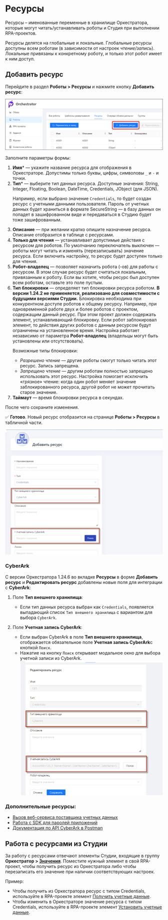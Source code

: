 # Ресурсы

Ресурсы – именованные переменные в хранилище Оркестратора, которые могут читать/устанавливать роботы и Студия при выполнении RPA-проектов. 

Ресурсы делятся на глобальные и локальные. Глобальные ресурсы доступны всем роботам (в зависимости от настроек *чтение/запись*). Локальные привязаны к конкретному роботу, и только этот робот имеет к ним доступ.

## Добавить ресурс

Перейдите в раздел **Роботы > Ресурсы** и нажмите кнопку **Добавить ресурс**:

![](<../../.gitbook/assets1/robot-assets.png>)

Заполните параметры формы:
1. **Имя**\* — укажите название ресурса для отображения в Оркестраторе. Допустимы только буквы, цифры, символовы `_` и `-` и точки.
2. **Тип**\* — выберите тип данных ресурса. Доступные значения: String, Integer, Floating, Boolean, DateTime, Сredentials, JObject (для JSON). <p> Например, если выбрано значение `Сredentials`, то будет создан ресурс с учетными данными пользователя. Пароль от учетных данных будет храниться в формате SecureString — в базу данных он попадет в зашифрованном виде и передаваться в Студию будет тоже зашифрованным.</p>
3. **Описание** — при желании кратко опишите назначение ресурса. Описание отобразится в таблице с ресурсами. 
4. **Только для чтения** — устанавливает допустимые действия с ресурсом для роботов. По умолчанию переключатель выключен — роботы могут читать и изменять (перезаписывать) значение ресурса. Если включить настройку, то ресурс будет доступен только для чтения.
5. **Робот-владелец** — позволяет назначить робота (-ов) для работы с ресурсом. В этом случае ресурс будет считаться локальным, привязанным к роботу. Если вы хотите, чтобы ресурс был доступен всем роботам, оставьте это поле пустым.
6. **Тип блокировки** — определяет тип блокировки ресурса роботом. **В версии 1.24.2 не применяется, реализовано для совместимости с будущими версиями Студии.** Блокировка необходима при конкурентном доступе роботов к общему ресурсу. Например, при одновременной работе двух и более роботов с проектом, содержащим данный ресурс. При этом проект должен содержать элемент, устанавливающий блокировку. Если робот заблокировал элемент, то действия других роботов с данным ресурсом будут ограничены на установленное время. Настройка работает независимо от параметра **Робот-владелец** (владельцы могут быть установлены или отсутствовать). <p>Возможные типы блокировки:</p>
   * *Разрешено чтение* — другие роботы смогут только читать этот ресурс. Запись запрещена.
   * *Запрещено чтение* — другим роботам полностью запрещено использовать этот ресурс. Настройка помогает исключить «грязное» чтение: когда один робот меняет значение заблокированного ресурса, другой робот не может прочитать старое значение.
7. **Таймаут** — время блокировки ресурса в секундах.

После чего сохраните изменения. 

:white_check_mark: **Готово**. Новый ресурс отобразится на странице **Роботы > Ресурсы** в табличной части. 

![](<../../.gitbook/assets1/ass.png>)

### CyberArk

С версии Оркестратора 1.24.6 во вкладке **Ресурсы** в форме **Добавить ресурс** и **Редактировать ресурс** добавлены новые поля для интеграции с **CyberArk**: 
1. Поле **Тип внешнего хранилища**:
   - Если тип данных ресурса выбран как `Сredentials`, появляется выпадающий список `Тип внешнего хранилища` с вариантом для выбора `CyberArk`.

2. Поле **Учетная запись CyberArk**:
   - Если выбран CyberArk в поле **Тип внешнего хранилища**, отображается обязательное поле **Учетная запись CyberArk**с кнопкой `Поиск`.
   - Нажатие на кнопку `Поиск` открывает модальное окно для выбора учетной записи из CyberArk.
![](<../../.gitbook/assets1/editass.png>)

### Дополнительные ресурсы:

- [Вызов веб-сервиса поставщика учетных данных](https://docs.cyberark.com/credential-providers/Latest/en/Content/CCP/Calling-the-Central-Credential-Provider-Web-Service-from-Your-Application-Code.htm?tocpath=Developer%7CCentral%20Credential%20Provider%7CCall%20the%20Central%20Credential%20Provider%20Web%20Service%20from%20Your%20Application%20Code%7C_____0)
- [Работа с SDK для паролей приложений](https://docs.cyberark.com/credential-providers/Latest/en/Content/CP%20and%20ASCP/Working-with-Application-Password-SDK.htm?tocpath=Developer%7CCredential%20Provider%7CApplication%20Password%20SDKs%7C_____0)
- [Документация по API CyberArk в Postman](https://documenter.getpostman.com/view/998920/RzZ9Gz1U?bs=true)


## Работа с ресурсами из Студии

За работу с ресурсами отвечают элементы Студии, входящие в группу **Оркестратор > [Значения](https://docs.primo-rpa.ru/primo-rpa/g_elements/el_basic/els_orch/els_assets)**. Поместите нужный элемент в свой RPA-проект, чтобы получить ресурс из Оркестратора либо чтобы перезаписать его значение при наличии соответствующих настроек.

Пример:
* Чтобы получить из Оркестратора ресурс с типом Сredentials, используйте в RPA-проекте элемент [Получить учетные данные](https://docs.primo-rpa.ru/primo-rpa/g_elements/osnovnye-elementy/orkestrator/els_assets/el_orch_getcredentials).
* Чтобы изменить в Оркестраторе значение ресурса с типом Сredentials, используйте в RPA-проекте элемент [Установить учетные данные](https://docs.primo-rpa.ru/primo-rpa/g_elements/el_basic/els_orch/els_assets/el_orch_setcredentials).
